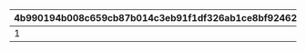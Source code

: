 |4b990194b008c659cb87b014c3eb91f1df326ab1ce8bf92462dbb84794c18437|2a57112ba184e2e8f032bb2f26b0b4aafae576d438501d7daf155c87b2a3ec33|445ab10b3fdec8e089eba35a450ff95af9361a2ad042ddafe4e9d095826a8408|084ca6d54ec76d36bb3b793eae5373619835958f48ade1688829bda776f48c5e|
| --- | --- | --- | --- |
|1|0|-1|30|